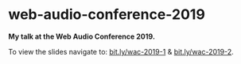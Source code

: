 # web-audio-conference-2019

**My talk at the Web Audio Conference 2019.**

To view the slides navigate to: [bit.ly/wac-2019-1](https://bit.ly/wac-2019-1) & [bit.ly/wac-2019-2](https://bit.ly/wac-2019-2).
